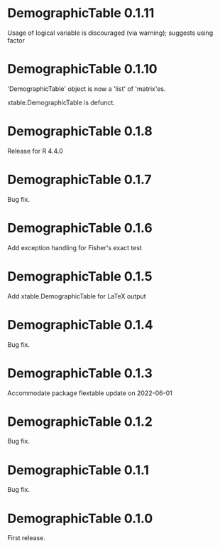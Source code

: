 # DemographicTable 0.1.11
Usage of logical variable is discouraged (via warning); suggests using factor
# DemographicTable 0.1.10
'DemographicTable' object is now a 'list' of 'matrix'es.

xtable.DemographicTable is defunct.
# DemographicTable 0.1.8
Release for R 4.4.0
# DemographicTable 0.1.7
Bug fix.
# DemographicTable 0.1.6
Add exception handling for Fisher's exact test
# DemographicTable 0.1.5
Add xtable.DemographicTable for LaTeX output
# DemographicTable 0.1.4
Bug fix.
# DemographicTable 0.1.3
Accommodate package flextable update on 2022-06-01
# DemographicTable 0.1.2
Bug fix.
# DemographicTable 0.1.1
Bug fix.
# DemographicTable 0.1.0
First release.
